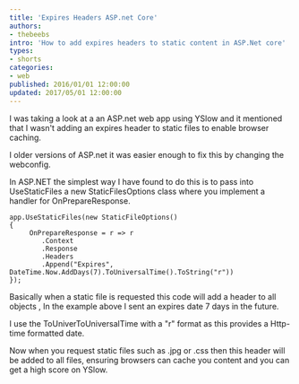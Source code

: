 ```yaml
---
title: 'Expires Headers ASP.net Core'
authors:
- thebeebs
intro: 'How to add expires headers to static content in ASP.Net core'
types:
- shorts
categories:
- web
published: 2016/01/01 12:00:00
updated: 2017/05/01 12:00:00
---
```


I was taking a look at a an ASP.net web app using YSlow and it mentioned that I wasn't adding an expires header to static 
files to enable browser caching.

I older versions of ASP.net it was easier enough to fix this 
by changing the webconfig.

In ASP.NET the simplest way I have found to do this is to pass into UseStaticFiles a new StaticFilesOptions class where you implement a handler for OnPrepareResponse. 

<pre><code class="language-csharp">app.UseStaticFiles(new StaticFileOptions()
{
     OnPrepareResponse = r => r
        .Context
        .Response
        .Headers
        .Append("Expires", DateTime.Now.AddDays(7).ToUniversalTime().ToString("r"))
});
</code></pre>

Basically when a static file is requested this code will add a header to all objects , In the example above I sent an expires date 7 days in the future.

I use the ToUniverToUniversalTime with a "r" format as this provides a Http-time formatted date.

Now when you request static files such as .jpg or .css then this header will be added to all files, ensuring browsers can cache you content and you can get a high score on YSlow.
